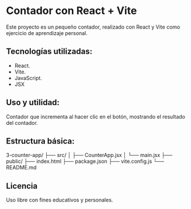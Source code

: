 # Contador con React + Vite

Este proyecto es un pequeño contador, realizado con React y Vite como ejercicio de aprendizaje personal.


## Tecnologías utilizadas:

- React.
- Vite.
- JavaScript.
- JSX



## Uso y utilidad:
Contador que incrementa al hacer clic en el botón, mostrando el resultado del contador.



## Estructura básica:

3-counter-app/
├── src/
│   ├── CounterApp.jsx
│   └── main.jsx
├── public/
├── index.html
├── package.json
├── vite.config.js
└── README.md



## Licencia
Uso libre con fines educativos y personales.
